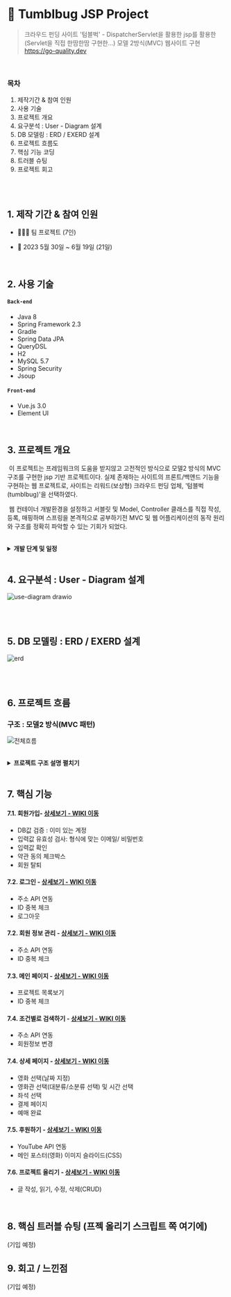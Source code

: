 # :pushpin: Tumblbug JSP Project

> 크라우드 펀딩 사이트 '텀블벅' - DispatcherServlet을 활용한  jsp를 활용한(Servlet을 직접 한땀한땀 구현한...) 모델 2방식(MVC) 웹사이트 구현
> https://go-quality.dev  

</br>



### 목차

1. 제작기간 & 참여 인원  <br>
2. 사용 기술  <br>
3. 프로젝트 개요 <br>
4. 요구분석 : User - Diagram 설계 
5. DB 모델링 : ERD / EXERD 설계    <br>
6. 프로젝트 흐름도  
7. 핵심 기능 코딩    <br>
8. 트러블 슈팅  <br>
9. 프로젝트 회고 <br>

</br></br>



## 1. 제작 기간 & 참여 인원

- 👩‍👧‍👧 팀 프로젝트 (7인)<br>

- 📆 2023 5월 30일 ~ 6월 19일 (21일)  <br>

  

  </br>

## 2. 사용 기술

#### `Back-end`

  - Java 8
  - Spring Framework 2.3
  - Gradle
  - Spring Data JPA
  - QueryDSL
  - H2
  - MySQL 5.7
  - Spring Security
  - Jsoup

#### `Front-end`

  - Vue.js 3.0
  - Element UI

</br>



## 3. 프로젝트 개요

​	이 프로젝트는  프레임워크의 도움을 받지않고 고전적인 방식으로 모델2 방식의 MVC 구조를 구현한 jsp 기반 프로젝트이다. 실제 존재하는 사이트의 프론트/백앤드 기능을 구현하는 웹 프로젝트로, 사이트는 리워드(보상형) 크라우드 펀딩 업체, '텀블벅(tumblbug)'을 선택하였다. 

​	웹 컨테이너 개발환경을 설정하고 서블릿 및 Model, Controller 클래스를 직접 작성, 등록, 매핑하며 스프링을 본격적으로 공부하기전 MVC 및 웹 어플리케이션의 동작 원리와 구조를 정확히 파악할 수 있는 기회가 되었다.   

</br>

<details>
<summary><b>개발 단계 및 일정 </b></summary>
<div markdown="1">
* 5월 30일 ~ 7월 03일 : 기존 프로젝트 컨벌팅
* 7월 04일 ~ 7월 07일 : 회원가입/로그인 기능 + Spring Security 적용
* 7월 08일 ~ 7월 11일 : 관리자 기능 + spring security 적용 

</div>
</details> 
    
</br>



## 4. 요구분석 : User - Diagram 설계 

![use-diagram drawio](https://github.com/Vida0822/Tumblbug_JSP_Project/assets/132312673/ac4f8f32-d952-45da-ab38-4c13bdf0da96)

</br></br>

## 5. DB 모델링 :  ERD / EXERD 설계
![erd](https://github.com/Vida0822/Tumblbug_JSP_Project/assets/132312673/14500790-be8d-4112-8344-a597e2be1d8f)

</br></br>




## 6. 프로젝트 흐름

### 구조 : 모델2 방식(MVC 패턴)  
![전체흐름](https://github.com/Vida0822/Tumblbug_JSP_Project/assets/132312673/dc7100a7-ee6f-4ec3-9c8e-06e63b295c60)


</br>


<details>
<summary><b>프로젝트 구조 설명 펼치기</b></summary>
<div markdown="1">


### 6.1. View
![jsp](https://github.com/Vida0822/Tumblbug_JSP_Project/assets/132312673/107ca051-3928-4e89-b5ca-c46553f4a11d)
</br>
* 의외로 가장 시간이 많이 들고 어렵게 구현
  * 페이지 설계(html 태그)를 공개하지 않아 개발자 도구에 출력되는 태그들을 화면 캡쳐하듯이 가져옴. 
  * 스타일(css) 태그도 의도적으로 알아보기 힘들게 작성되어있어 개발자 도구로 각 태그별 적용된 스타일을 하나씩 클래스명으로 매치시켜가면서 작성
  * 동적인 요소가 많은데 스크립트 코딩이 공개되어있지 않아 모든 동적인 기능 일일히 구현

* 프로젝트 구조에 실제 사이트 요구사항 반영

  * 요청 url로 접근할 수 없고 단계별로 접근 해야하는 페이지는 web-inf아래 view 폴더에 배치 (직접접근방지) 
  * 요청 url만으로도 직접 접근할 수 있는 view 페이지는 web-inf 밖의 publicWeb 폴더에 배치

* jsp 페이지로 제작

  * 사용자 동작에 맞게 스크립트 처리 (**프론트엔드 개발)

  * 사용자 입력값 (요청값) 보내기

  * html, css 로 화면 구성

  * 서버로부터 넘어온 응답 데이터 el,jstl로 출력 

    

### 6.2. DispatcherServlet

![Servlet](https://github.com/Vida0822/Tumblbug_JSP_Project/assets/132312673/614a1ae5-c864-4bc5-bb28-9c2d2cb913db)
</br>
​	모든 요청에 대해 들어가기 전 수행해야할 공통작업, 필수작업을  수행하는 frontController로서 전달받은 요청 url에 따라 업무를 수행할 핸들러를 호출하는 Mapping 기능을 담당했다.  

* 서블릿 등록 

  ```xml
  <servlet>
  	<servlet-name>ControllerUsingURI</servlet-name>
  	<servlet-class>mvc.controller.ControllerUsingURI</servlet-class>
  	<init-param>
  		<param-name>configFile</param-name>
  		<param-value>
                 /WEB-INF/commandHandlerURI.properties
           </param-value>
  	</init-param>
  <load-on-startup>1</load-on-startup>
  </servlet>
  
  <servlet-mapping>
  	<servlet-name>ControllerUsingURI</servlet-name>
  	<url-pattern>*.do</url-pattern>
  </servlet-mapping>
  ```

  * servlet 등록 : web.xml로 서블릿 컨테이너(톰캣)에 생성 - 매개변수로 properties 파일 넣어줌 
  * servlet 매핑 : *.do로 들어오는 모든 요청을 이 컨트롤러(ControllerUsingURI)가 담당

  * properties 파일 :  각 요청 url 별 처리할 Handler를 매치시켜 목록으로 작성해놓은 일반 파일 
  * application이 실행될 때 init() 호출  : properties 파일을 FileReader로 읽어 commandHandlerMap라는 Map 형태로 Handler 목록 저장 => (요청 url, 담당할 Handler)

* 매핑

  * 요청이 들어오면 commandHandlerMap에서 해당 요청 url에 해당하는 Handler를 찾아 객체를 생성해 interface형 참조변수(CommandHandler)에 대입

  * interface CommandHandler: 요청을 처리하는 함수 process()가 선언되어 있음 

    : 모든 핸들러는 해당 process()를 오버라이딩해서 매핑된 요청을 다뤄야 함  

  * 생성된 handler 객체의 process() 호출 

    : 전송방식이 get이던 post던 해당 메서드가 요청을 처리 (doGet(), doPost() 둘다 process() 호출)  

    => 매핑된 Handler로 요청, 응답 객체 전달 

  * Mapping 된 Handler가 없으면 NullHandler라는 Handler 객체 생성 

    * SC_NOT_FOUND : 404 에러 -> 이 에러를 응답객체에  클라이언트에 send(보내겠다)

    ```java
    public class NullHandler implements CommandHandler {
    
    	@Override
    	public String process(HttpServletRequest req, HttpServletResponse res)
    	throws Exception {
    		res.sendError(HttpServletResponse.SC_NOT_FOUND); 
    		return null;
    	}
    }
    ```

    

* 포워딩 

  * return된 viewPage(String)로 request, response 객체 포워딩

  * redirect는 Handler에서 임의로 처리 : redirect시 컨트롤러로 돌아오지 않고 핸들러에서 로직 종료 

     

### 6.3. Handler
![Handler](https://github.com/Vida0822/Tumblbug_JSP_Project/assets/132312673/ca6bbd0a-876d-4626-8747-4990d880b28a)

​	매핑으로 전달받은 요청과 응답 객체를 직접 다루며 모델과 뷰를 제어한다. 사용자의 요청을 받아서 분석하고 비즈니스 로직을 처리하는 Model을 호출한다. 모델이 결과값을 반환하면 출력할 뷰(jsp 페이지)를 선택한 후 전달한다. 

*  Model 호출 :  Service, DAO의 메서드 호출 

​	: 생성된 자바 응답 데이터를 request 객체에 담고 포워딩 시킬 뷰페이지 컨트롤러에 반환 

*  process() 오버라이딩 : 이 handler에서 매핑된 요청을 어떻게 처리할지 본격적으로 구현 

  * processGet()  : 요청이 get방식으로 들어오면 실행 

     => 주로 포워딩 : return FORMVIEW (String)

  *  processSubmit()  : 요청이 post방식으로 들어오면 실행 

    => 주로 리다이렉트: 원래는 Controller에서 해줘야하지만 편의상 Handler가 처리 

* 바인딩 : 비즈니스 로직 부분에 요청을 다루는 코딩(요청, 응답 객체)을 직접 넣어주지 않고 매개변수를 추출해  자바 데이터 형태로 변환해서 넣어줌

  ```java
  public class MakeProjectHandler implements CommandHandler {
  	private static final String FORM_VIEW = "/WEB-INF/view/projectForm.jsp";
  	
  	public String process(HttpServletRequest req, HttpServletResponse res) throws Exception {
  		if (req.getMethod().equalsIgnoreCase("GET")) {
  			return processForm(req, res); // 폼 띄우는함수 
  		} else if (req.getMethod().equalsIgnoreCase("POST")) {
  			return processSubmit(req, res); // db에 submit 하는 함수 
  		} else {
  			res.setStatus(HttpServletResponse.SC_METHOD_NOT_ALLOWED); // get, post 방식 외 요청방식이 있는데 (안배웠지만) 그걸로 들어왔다면 !
  			return null;
  		}
  	}// process
  ```

  

### 6.4. Model(Service & DAO)
![Service](https://github.com/Vida0822/Tumblbug_JSP_Project/assets/132312673/8d90a9de-ba7a-45bf-8497-27c42ea62091)
</br>

​	업무 처리 로직(비즈니스 로직) 혹은 데이터 베이스와 관련된 작업을 담당한다 

* Service

  * 비즈니스 로직 수행: 로직 처리 후 view 페이지로 전달할 객체로 구성(생성)해서 반환
  * 트랜잭션 처리 - commit , rollback 

* DAO 

  * DB를 직접적으로 다룸 :  주로 dto 를 단위로 넘기고 넘겨받는다

  * java의 jdbc 기능 사용 : SQL 및 DB연결, Java언어가 모두 존재하기때문에 재사용성이 좋지 않았다. 

    

</div>
</details> 
    
</br>



## 7. 핵심 기능

#### 7.1. 회원가입- <a href="https://github.com/Vida0822/Tumblbug_JSP-MVC-Project/wiki/%EC%A3%BC%EC%9A%94-%EA%B8%B0%EB%8A%A5-%EC%86%8C%EA%B0%9C(%EB%A9%94%EC%9D%B8-Page)" >상세보기 - WIKI 이동</a>

- DB값 검증 : 이미 있는 계정
- 입력값 유효성 검사: 형식에 맞는 이메일/ 비밀번호
- 입력값 확인 
- 약관 동의 체크박스 
- 회원 탈퇴

#### 7.2. 로그인 - <a href="https://github.com/chaehyuenwoo/SpringBoot-Project-MEGABOX/wiki/%EC%A3%BC%EC%9A%94-%EA%B8%B0%EB%8A%A5-%EC%86%8C%EA%B0%9C(Member)" >상세보기 - WIKI 이동</a>

- 주소 API 연동
- ID 중복 체크
- 로그아웃 

#### 7.2. 회원 정보 관리 - <a href="https://github.com/chaehyuenwoo/SpringBoot-Project-MEGABOX/wiki/%EC%A3%BC%EC%9A%94-%EA%B8%B0%EB%8A%A5-%EC%86%8C%EA%B0%9C(Member)" >상세보기 - WIKI 이동</a>

- 주소 API 연동
- ID 중복 체크

#### 7.3. 메인 페이지 - <a href="https://github.com/chaehyuenwoo/SpringBoot-Project-MEGABOX/wiki/%EC%A3%BC%EC%9A%94-%EA%B8%B0%EB%8A%A5-%EC%86%8C%EA%B0%9C(Member)" >상세보기 - WIKI 이동</a>

- 프로젝트 목록보기
- ID 중복 체크

#### 7.4. 조건별로 검색하기 - <a href="https://github.com/chaehyuenwoo/SpringBoot-Project-MEGABOX/wiki/%EC%A3%BC%EC%9A%94-%EA%B8%B0%EB%8A%A5-%EC%86%8C%EA%B0%9C(Member)" >상세보기 - WIKI 이동</a>

- 주소 API 연동
- 회원정보 변경

#### 7.4. 상세 페이지 - <a href="https://github.com/chaehyuenwoo/SpringBoot-Project-MEGABOX/wiki/%EC%A3%BC%EC%9A%94-%EA%B8%B0%EB%8A%A5-%EC%86%8C%EA%B0%9C(%EC%98%81%ED%99%94-%EC%98%88%EB%A7%A4)" >상세보기 - WIKI 이동</a>

- 영화 선택(날짜 지정)
- 영화관 선택(대분류/소분류 선택) 및 시간 선택
- 좌석 선택
- 결제 페이지
- 예매 완료

#### 7.5. 후원하기 - <a href="https://github.com/chaehyuenwoo/SpringBoot-Project-MEGABOX/wiki/%EC%A3%BC%EC%9A%94-%EA%B8%B0%EB%8A%A5-%EC%86%8C%EA%B0%9C(%EB%A9%94%EC%9D%B8-Page)" >상세보기 - WIKI 이동</a>

- YouTube API 연동
- 메인 포스터(영화) 이미지 슬라이드(CSS)

#### 7.6. 프로젝트 올리기  - <a href="" >상세보기 - WIKI 이동</a> 

- 글 작성, 읽기, 수정, 삭제(CRUD)





</div>
</details>

</br>

## 8. 핵심 트러블 슈팅 (프젝 올리기 스크립트 쪽 여기에)

(기입 예정) 



## 9. 회고 / 느낀점

(기입 예정) 

